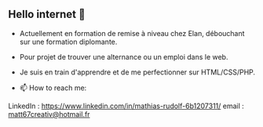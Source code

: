 ## Hello internet 🌱

- Actuellement en formation de remise à niveau chez Elan, débouchant sur une formation diplomante.
- Pour projet de trouver une alternance ou un emploi dans le web.
- Je suis en train d'apprendre et de me perfectionner sur HTML/CSS/PHP.


- 📫 How to reach me: 

LinkedIn : https://www.linkedin.com/in/mathias-rudolf-6b1207311/
email : matt67creativ@hotmail.fr


